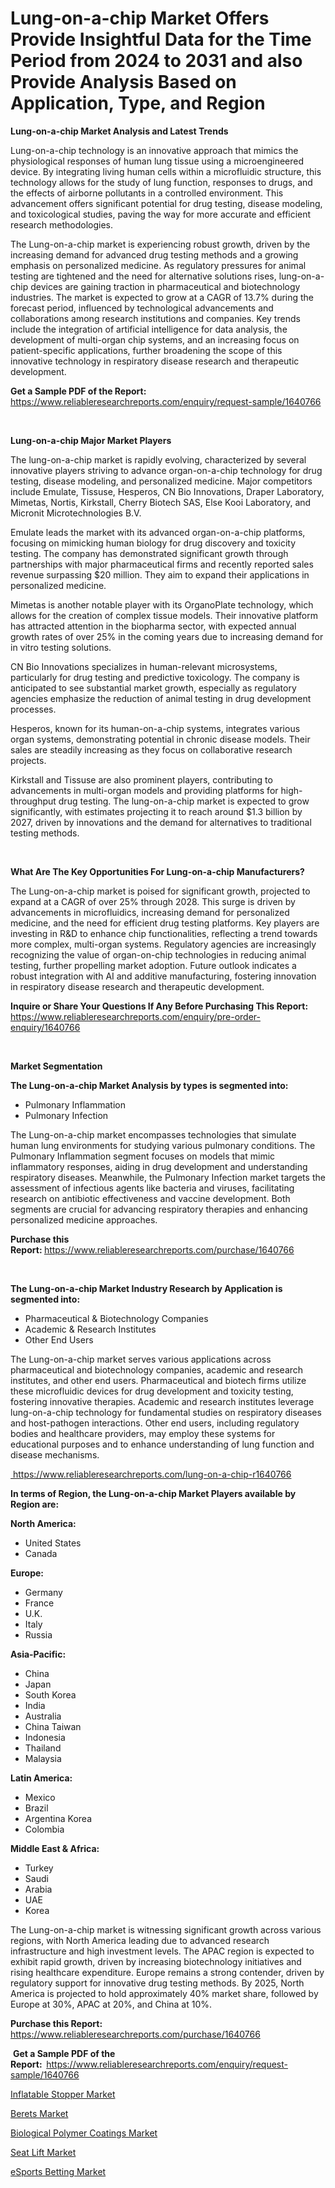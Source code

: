 <p><h1>Lung-on-a-chip Market Offers Provide Insightful Data for the Time Period from 2024 to 2031 and also Provide Analysis Based on Application, Type, and Region</h1></p><p><strong>Lung-on-a-chip Market Analysis and Latest Trends</strong></p>
<p><p>Lung-on-a-chip technology is an innovative approach that mimics the physiological responses of human lung tissue using a microengineered device. By integrating living human cells within a microfluidic structure, this technology allows for the study of lung function, responses to drugs, and the effects of airborne pollutants in a controlled environment. This advancement offers significant potential for drug testing, disease modeling, and toxicological studies, paving the way for more accurate and efficient research methodologies.</p><p>The Lung-on-a-chip market is experiencing robust growth, driven by the increasing demand for advanced drug testing methods and a growing emphasis on personalized medicine. As regulatory pressures for animal testing are tightened and the need for alternative solutions rises, lung-on-a-chip devices are gaining traction in pharmaceutical and biotechnology industries. The market is expected to grow at a CAGR of 13.7% during the forecast period, influenced by technological advancements and collaborations among research institutions and companies. Key trends include the integration of artificial intelligence for data analysis, the development of multi-organ chip systems, and an increasing focus on patient-specific applications, further broadening the scope of this innovative technology in respiratory disease research and therapeutic development.</p></p>
<p><strong>Get a Sample PDF of the Report:&nbsp;</strong> <a href="https://www.reliableresearchreports.com/enquiry/request-sample/1640766?utm_campaign=83&utm_medium=2&utm_source=Github&utm_content=ia&utm_term=25092024&utm_id=lung-on-a-chip">https://www.reliableresearchreports.com/enquiry/request-sample/1640766</a></p>
<p>&nbsp;</p>
<p><strong>Lung-on-a-chip Major Market Players</strong></p>
<p><p>The lung-on-a-chip market is rapidly evolving, characterized by several innovative players striving to advance organ-on-a-chip technology for drug testing, disease modeling, and personalized medicine. Major competitors include Emulate, Tissuse, Hesperos, CN Bio Innovations, Draper Laboratory, Mimetas, Nortis, Kirkstall, Cherry Biotech SAS, Else Kooi Laboratory, and Micronit Microtechnologies B.V.</p><p>Emulate leads the market with its advanced organ-on-a-chip platforms, focusing on mimicking human biology for drug discovery and toxicity testing. The company has demonstrated significant growth through partnerships with major pharmaceutical firms and recently reported sales revenue surpassing $20 million. They aim to expand their applications in personalized medicine.</p><p>Mimetas is another notable player with its OrganoPlate technology, which allows for the creation of complex tissue models. Their innovative platform has attracted attention in the biopharma sector, with expected annual growth rates of over 25% in the coming years due to increasing demand for in vitro testing solutions.</p><p>CN Bio Innovations specializes in human-relevant microsystems, particularly for drug testing and predictive toxicology. The company is anticipated to see substantial market growth, especially as regulatory agencies emphasize the reduction of animal testing in drug development processes.</p><p>Hesperos, known for its human-on-a-chip systems, integrates various organ systems, demonstrating potential in chronic disease models. Their sales are steadily increasing as they focus on collaborative research projects.</p><p>Kirkstall and Tissuse are also prominent players, contributing to advancements in multi-organ models and providing platforms for high-throughput drug testing. The lung-on-a-chip market is expected to grow significantly, with estimates projecting it to reach around $1.3 billion by 2027, driven by innovations and the demand for alternatives to traditional testing methods.</p></p>
<p>&nbsp;</p>
<p><strong>What Are The Key Opportunities For Lung-on-a-chip Manufacturers?</strong></p>
<p><p>The Lung-on-a-chip market is poised for significant growth, projected to expand at a CAGR of over 25% through 2028. This surge is driven by advancements in microfluidics, increasing demand for personalized medicine, and the need for efficient drug testing platforms. Key players are investing in R&D to enhance chip functionalities, reflecting a trend towards more complex, multi-organ systems. Regulatory agencies are increasingly recognizing the value of organ-on-chip technologies in reducing animal testing, further propelling market adoption. Future outlook indicates a robust integration with AI and additive manufacturing, fostering innovation in respiratory disease research and therapeutic development.</p></p>
<p><strong>Inquire or Share Your Questions If Any Before Purchasing This Report:</strong> <a href="https://www.reliableresearchreports.com/enquiry/pre-order-enquiry/1640766?utm_campaign=83&utm_medium=2&utm_source=Github&utm_content=ia&utm_term=25092024&utm_id=lung-on-a-chip">https://www.reliableresearchreports.com/enquiry/pre-order-enquiry/1640766</a></p>
<p>&nbsp;</p>
<p><strong>Market Segmentation</strong></p>
<p><strong>The Lung-on-a-chip Market Analysis by types is segmented into:</strong></p>
<p><ul><li>Pulmonary Inflammation</li><li>Pulmonary Infection</li></ul></p>
<p><p>The Lung-on-a-chip market encompasses technologies that simulate human lung environments for studying various pulmonary conditions. The Pulmonary Inflammation segment focuses on models that mimic inflammatory responses, aiding in drug development and understanding respiratory diseases. Meanwhile, the Pulmonary Infection market targets the assessment of infectious agents like bacteria and viruses, facilitating research on antibiotic effectiveness and vaccine development. Both segments are crucial for advancing respiratory therapies and enhancing personalized medicine approaches.</p></p>
<p><strong>Purchase this Report:&nbsp;</strong><a href="https://www.reliableresearchreports.com/purchase/1640766?utm_campaign=83&utm_medium=2&utm_source=Github&utm_content=ia&utm_term=25092024&utm_id=lung-on-a-chip">https://www.reliableresearchreports.com/purchase/1640766</a></p>
<p>&nbsp;</p>
<p><strong>The Lung-on-a-chip Market Industry Research by Application is segmented into:</strong></p>
<p><ul><li>Pharmaceutical & Biotechnology Companies</li><li>Academic & Research Institutes</li><li>Other End Users</li></ul></p>
<p><p>The Lung-on-a-chip market serves various applications across pharmaceutical and biotechnology companies, academic and research institutes, and other end users. Pharmaceutical and biotech firms utilize these microfluidic devices for drug development and toxicity testing, fostering innovative therapies. Academic and research institutes leverage lung-on-a-chip technology for fundamental studies on respiratory diseases and host-pathogen interactions. Other end users, including regulatory bodies and healthcare providers, may employ these systems for educational purposes and to enhance understanding of lung function and disease mechanisms.</p></p>
<p><a href="https://www.reliableresearchreports.com/lung-on-a-chip-r1640766?utm_campaign=83&utm_medium=2&utm_source=Github&utm_content=ia&utm_term=25092024&utm_id=lung-on-a-chip">&nbsp;https://www.reliableresearchreports.com/lung-on-a-chip-r1640766</a></p>
<p><strong>In terms of Region, the Lung-on-a-chip Market Players available by Region are:</strong></p>
<p>
    <p> <strong> North America: </strong>
        <ul>
            <li>United States</li>
            <li>Canada</li>
        </ul>
        </p> 
    <p> <strong> Europe: </strong>
        <ul>
            <li>Germany</li>
            <li>France</li>
            <li>U.K.</li>
            <li>Italy</li>
            <li>Russia</li>
        </ul>
        </p> 
    <p> <strong> Asia-Pacific: </strong>
        <ul>
            <li>China</li>
            <li>Japan</li>
            <li>South Korea</li>
            <li>India</li>
            <li>Australia</li>
            <li>China Taiwan</li>
            <li>Indonesia</li>
            <li>Thailand</li>
            <li>Malaysia</li>
        </ul>
        </p> 
    <p> <strong> Latin America: </strong>
        <ul>
            <li>Mexico</li>
            <li>Brazil</li>
            <li>Argentina Korea</li>
            <li>Colombia</li>
        </ul>
        </p> 
    <p> <strong> Middle East & Africa: </strong>
        <ul>
            <li>Turkey</li>
            <li>Saudi</li>
            <li>Arabia</li>
            <li>UAE</li>
            <li>Korea</li>
        </ul>
    </p>
    </p>
<p><p>The Lung-on-a-chip market is witnessing significant growth across various regions, with North America leading due to advanced research infrastructure and high investment levels. The APAC region is expected to exhibit rapid growth, driven by increasing biotechnology initiatives and rising healthcare expenditure. Europe remains a strong contender, driven by regulatory support for innovative drug testing methods. By 2025, North America is projected to hold approximately 40% market share, followed by Europe at 30%, APAC at 20%, and China at 10%.</p></p>
<p><strong>Purchase this Report: </strong><a href="https://www.reliableresearchreports.com/purchase/1640766?utm_campaign=83&utm_medium=2&utm_source=Github&utm_content=ia&utm_term=25092024&utm_id=lung-on-a-chip">https://www.reliableresearchreports.com/purchase/1640766</a></p>
<p>&nbsp;<strong>Get a Sample PDF of the Report:&nbsp;&nbsp;</strong><a href="https://www.reliableresearchreports.com/enquiry/request-sample/1640766?utm_campaign=83&utm_medium=2&utm_source=Github&utm_content=ia&utm_term=25092024&utm_id=lung-on-a-chip">https://www.reliableresearchreports.com/enquiry/request-sample/1640766</a></p>
<p><strong></strong></p>
<p><p><a href="https://www.linkedin.com/pulse/inflatable-stopper-market-segmentation-geographical-regions-envxf?trackingId=fs%2B1fWvTTI2IyL0UWShFeg%3D%3D&utm_campaign=83&utm_medium=2&utm_source=Github&utm_content=ia&utm_term=25092024&utm_id=lung-on-a-chip">Inflatable Stopper Market</a></p><p><a href="https://issuu.com/reportprime-2/docs/berets-market-size-2030.pptx_b03e819fd9987e?utm_campaign=83&utm_medium=2&utm_source=Github&utm_content=ia&utm_term=25092024&utm_id=lung-on-a-chip">Berets Market</a></p><p><a href="https://medium.com/@dots98759/global-biological-polymer-coatings-industry-analysis-report-biological-polymer-coatings-market-021ee354cabc?utm_campaign=83&utm_medium=2&utm_source=Github&utm_content=ia&utm_term=25092024&utm_id=lung-on-a-chip">Biological Polymer Coatings Market</a></p><p><a href="https://www.linkedin.com/pulse/seat-lift-market-size-share-analysis-growth-trends-forecasts-wxrge?trackingId=DEn6J8DhTWm%2BQAhgQcWlOg%3D%3D&utm_campaign=83&utm_medium=2&utm_source=Github&utm_content=ia&utm_term=25092024&utm_id=lung-on-a-chip">Seat Lift Market</a></p><p><a href="https://issuu.com/reportprime-2/docs/esports-betting-market-size-2030.pp_10aed38554fa90?utm_campaign=83&utm_medium=2&utm_source=Github&utm_content=ia&utm_term=25092024&utm_id=lung-on-a-chip">eSports Betting Market</a></p></p>